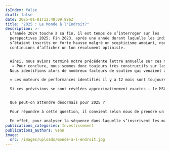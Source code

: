 ```yaml
---
isIndex: false
draft: false
date: 2025-01-01T12:40:09.886Z
title: "2025 : Le Monde à l'Endroit?"
description: >-
  L‘année 2024 touche à sa fin, il est temps de s’interroger sur les
  perspectives 2025. Fin 2023, après une année durant laquelle les indices
  s’étaient inscrits en forte hausse malgré un scepticisme ambiant, nous
  continuions d’afficher un ton résolument optimiste.


  Ainsi, nous avions terminé notre précédente lettre annuelle sur ces mots :
   « Pour conclure, nous sommes donc toujours très constructifs sur les marchés actions. Si des corrections ne sont bien sûr pas à exclure suite au violent rebond de ces dernières semaines, une croissance à deux chiffres des indices en 2024 serait loin de nous étonner. »
  Nous identifions alors de nombreux facteurs de soutien qui venaient alimenter cette conviction d’un potentiel de hausse toujours conséquent à court-terme :

  « Les moteurs de performances identifiés il y a 12 mois sont toujours enclenchés (baisse de l’inflation ; pivot des banques centrales ; regain de confiance) et d’autres pourraient prendre le relais (croissance des résultats ; expansion de multiples). »

  Si ces prévisions se sont révélées approximativement exactes – le MSCI World NR affiche en effet une hausse de +20,9% en dollar au 26.12.2024 – dans le détail, il convient toutefois de noter les fortes disparités géographiques de variations des indices actions.


  Que peut-on attendre désormais pour 2025 ?

  Pour répondre à cette question, il convient selon nous de prendre un peu de recul. 

  En effet, pour analyser la séquence dans laquelle s’inscrivent les marchés depuis 3 ans, il faut revenir une quinzaine d’années en arrière…
publications_categories: Investissement
publications_authors: Venn
image:
  src: /images/uploads/monde-a-l-endroit.jpg
---
```

